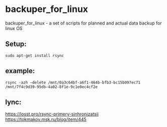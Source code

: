 # backuper_for_linux
backuper_for_linux - a set of scripts for planned and actual data backup for linux OS

## Setup:
```
sudo apt-get install rsync
```

## example:
`rsync -azh —delete /mnt/0a3c64bf-a6f1-464b-bfb3-bc15b097ec71 /mnt/7f4c9d39-95db-4a02-8f1e-9c1e0ec4cf2e`

## lync:
https://losst.pro/rsync-primery-sinhronizatsii
https://tokmakov.msk.ru/blog/item/445
